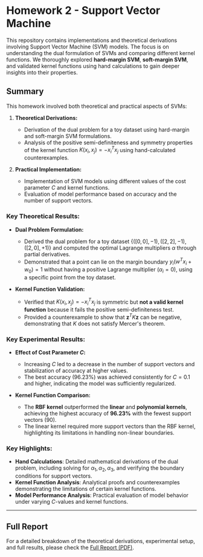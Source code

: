 # Homework 2 - Support Vector Machine 

This repository contains implementations and theoretical derivations involving Support Vector Machine (SVM) models. The focus is on understanding the dual formulation of SVMs and comparing different kernel functions. We thoroughly explored **hard-margin SVM**, **soft-margin SVM**, and validated kernel functions using hand calculations to gain deeper insights into their properties.

## Summary

This homework involved both theoretical and practical aspects of SVMs:

1. **Theoretical Derivations:**
   - Derivation of the dual problem for a toy dataset using hard-margin and soft-margin SVM formulations.
   - Analysis of the positive semi-definiteness and symmetry properties of the kernel function $K(x_i, x_j) = -x_i^T x_j$ using hand-calculated counterexamples.

2. **Practical Implementation:**
   - Implementation of SVM models using different values of the cost parameter $C$ and kernel functions.
   - Evaluation of model performance based on accuracy and the number of support vectors.

### Key Theoretical Results:

- **Dual Problem Formulation:**
  - Derived the dual problem for a toy dataset $\{ ([0,0], -1), ([2,2], -1), ([2,0], +1) \}$ and computed the optimal Lagrange multipliers $\alpha$ through partial derivatives.
  - Demonstrated that a point can lie on the margin boundary $y_i(w^T x_i + w_0) = 1$ without having a positive Lagrange multiplier $(\alpha_i = 0)$, using a specific point from the toy dataset.

- **Kernel Function Validation:**
  - Verified that $K(x_i, x_j) = -x_i^T x_j$ is symmetric but **not a valid kernel function** because it fails the positive semi-definiteness test.
  - Provided a counterexample to show that $\mathbf{z}^T K \mathbf{z}$ can be negative, demonstrating that $K$ does not satisfy Mercer's theorem.

### Key Experimental Results:

- **Effect of Cost Parameter $C$:**
  - Increasing $C$ led to a decrease in the number of support vectors and stabilization of accuracy at higher values.
  - The best accuracy (96.23%) was achieved consistently for $C = 0.1$ and higher, indicating the model was sufficiently regularized.

- **Kernel Function Comparison:**
  - The **RBF kernel** outperformed the **linear** and **polynomial kernels**, achieving the highest accuracy of **96.23%** with the fewest support vectors (90).
  - The linear kernel required more support vectors than the RBF kernel, highlighting its limitations in handling non-linear boundaries.

### Key Highlights:
- **Hand Calculations**: Detailed mathematical derivations of the dual problem, including solving for $\alpha_1, \alpha_2, \alpha_3$, and verifying the boundary conditions for support vectors.
- **Kernel Function Analysis**: Analytical proofs and counterexamples demonstrating the limitations of certain kernel functions.
- **Model Performance Analysis**: Practical evaluation of model behavior under varying $C$-values and kernel functions.

---

## Full Report

For a detailed breakdown of the theoretical derivations, experimental setup, and full results, please check the [Full Report (PDF)](report/Homework2_Report.pdf).
